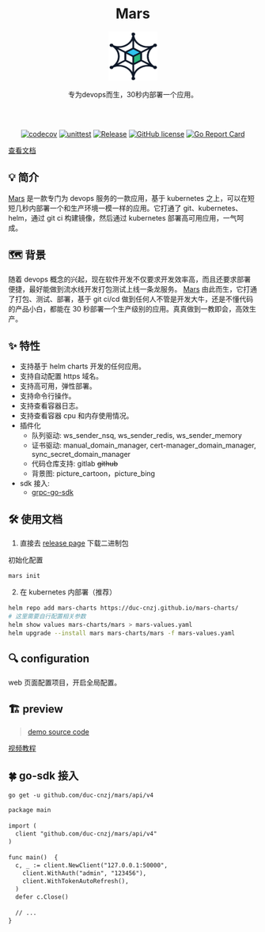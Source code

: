 <h1 align="center">Mars</h1>
<div align="center"><img style="width: 100px;height: 100px" src="./frontend/public/logo192.png" /></div>
<p align="center">专为devops而生，30秒内部署一个应用。</p>
<br><br>

<div align="center">

[![codecov](https://codecov.io/gh/duc-cnzj/mars/branch/master/graph/badge.svg?token=EUSLRBT6NN)](https://codecov.io/gh/duc-cnzj/mars) [![unittest](https://github.com/duc-cnzj/mars/actions/workflows/test.yaml/badge.svg)](https://github.com/duc-cnzj/mars/actions/workflows/test.yaml) [![Release](https://img.shields.io/github/release/duc-cnzj/mars.svg)](https://github.com/duc-cnzj/mars/releases/latest) [![GitHub license](https://img.shields.io/github/license/duc-cnzj/mars)](https://github.com/duc-cnzj/mars/blob/master/LICENSE) [![Go Report Card](https://goreportcard.com/badge/github.com/duc-cnzj/mars/v4)](https://goreportcard.com/report/github.com/duc-cnzj/mars/v4)

</div>

[查看文档](https://duc-cnzj.github.io/mars/)

## 💡 简介

[Mars](https://github.com/duc-cnzj/mars) 是一款专门为 devops 服务的一款应用，基于 kubernetes 之上，可以在短短几秒内部署一个和生产环境一模一样的应用。它打通了 git、kubernetes、helm，通过 git ci 构建镜像，然后通过 kubernetes 部署高可用应用，一气呵成。

## 🗺️ 背景

随着 devops 概念的兴起，现在软件开发不仅要求开发效率高，而且还要求部署便捷，最好能做到流水线开发打包测试上线一条龙服务。
[Mars](https://github.com/duc-cnzj/mars) 由此而生，它打通了打包、测试、部署，基于 git ci/cd 做到任何人不管是开发大牛，还是不懂代码的产品小白，都能在 30 秒部署一个生产级别的应用。真真做到一教即会，高效生产。

## ✨ 特性

- 支持基于 helm charts 开发的任何应用。
- 支持自动配置 https 域名。
- 支持高可用，弹性部署。
- 支持命令行操作。
- 支持查看容器日志。
- 支持查看容器 cpu 和内存使用情况。
- 插件化
  - 队列驱动: ws_sender_nsq, ws_sender_redis, ws_sender_memory
  - 证书驱动: manual_domain_manager, cert-manager_domain_manager, sync_secret_domain_manager
  - 代码仓库支持: gitlab ~~github~~
  - 背景图: picture_cartoon，picture_bing
- sdk 接入:
  - [grpc-go-sdk](https://github.com/duc-cnzj/mars-client)

## 🛠️ 使用文档

1. 直接去 [release page](https://github.com/duc-cnzj/mars/releases) 下载二进制包

初始化配置

```bash
mars init
```

2. 在 kubernetes 内部署（推荐）

```bash
helm repo add mars-charts https://duc-cnzj.github.io/mars-charts/
# 这里需要自行配置相关参数
helm show values mars-charts/mars > mars-values.yaml
helm upgrade --install mars mars-charts/mars -f mars-values.yaml
```

## 🔍 configuration

web 页面配置项目，开启全局配置。

## 🏗 preview

> [demo source code](https://gitlab.com/duc-cnzj/mars-demo)

[视频教程](https://www.bilibili.com/video/BV19b4y1r7iY/)

## 🍀 go-sdk 接入

```
go get -u github.com/duc-cnzj/mars/api/v4
```

```golang
package main

import (
  client "github.com/duc-cnzj/mars/api/v4"
)

func main()  {
  c, _ := client.NewClient("127.0.0.1:50000",
    client.WithAuth("admin", "123456"),
    client.WithTokenAutoRefresh(),
  )
  defer c.Close()

  // ...
}
```
